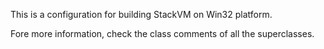 This is a configuration for building StackVM on Win32 platform.


Fore more information, check the class comments of all the superclasses.
